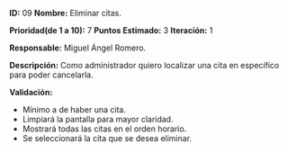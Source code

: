 **ID:** 09		**Nombre:** Eliminar citas.

**Prioridad(de 1 a 10):** 7		**Puntos Estimado:** 3	**Iteración:** 1

**Responsable:** Miguel Ángel Romero.

**Descripción:** Como administrador quiero localizar una cita en específico para poder cancelarla.

**Validación:**

- Mínimo a de haber una cita.
- Limpiará la pantalla para mayor claridad.
- Mostrará todas las citas en el orden horario.
- Se seleccionará la cita que se desea eliminar.
